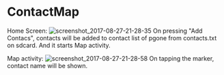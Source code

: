 # ContactMap

Home Screen:
![screenshot_2017-08-27-21-28-35](https://user-images.githubusercontent.com/1931127/29751834-9b83c05e-8b70-11e7-8ca5-c7ada54fcdad.png)
On pressing "Add Contacs", contacts will be added to contact list of pgone from contacts.txt on sdcard. And it starts Map activity.

Map activity:
![screenshot_2017-08-27-21-28-58](https://user-images.githubusercontent.com/1931127/29751832-97f5fdc6-8b70-11e7-85e3-743e056d0693.png)
On tapping the marker, contact name will be shown.
